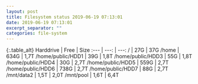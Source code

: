 ```yaml
---
layout: post
title: Filesystem status 2019-06-19 07:13:01
date: 2019-06-19 07:13:01
excerpt_separator: ""
categories: file-system
---
```

{:.table_alt}
Harddrive | Free | Size
:--- | ---: | ---:
/ | 27G | 37G
/home | 634G | 1,7T
/home/public/HDD1 | 39G | 1,8T
/home/public/HDD3 | 55G | 1,8T
/home/public/HDD4 | 30G | 2,7T
/home/public/HDD5 | 559G | 2,7T
/home/public/HDD6 | 738G | 2,7T
/home/public/HDD7 | 88G | 2,7T
/mnt/data2 | 1,5T | 2,0T
/mnt/pool | 1,6T | 6,4T

